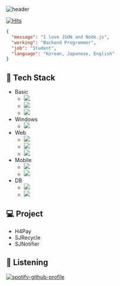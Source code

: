 ![header](https://capsule-render.vercel.app/api?type=waving&color=b9d3ef&text=BrainInAVet&fontColor=24405e&height=200&animation=fadeIn)

[![Hits](https://hits.seeyoufarm.com/api/count/incr/badge.svg?url=https%3A%2F%2Fgithub.com%2Ffhalfkg&count_bg=%2379C83D&title_bg=%23555555&icon=github.svg&icon_color=%23E7E7E7&title=hits&edge_flat=false)](https://github.com/fhalfkg)

```json
{
  "message": "I love JSON and Node.js",
  "working": "Backend Programmer",
  "job": "Student",
  "language": "Korean, Japanese, English"
}
```

## 🧰 Tech Stack
- Basic
  - <a href="https://www.iso.org/standard/74528.html"><img src="https://img.shields.io/badge/C-a8b9cc?style=flat-square&logo=C&logoColor=white"/></a>
  - <a href="https://learn.microsoft.com/en-us/dotnet/csharp/"><img src="https://img.shields.io/badge/C%23-239120?style=flat-square&logo=Csharp&logoColor=white"/></a>
  - <a href="https://(https://kotlinlang.org/"><img src="https://img.shields.io/badge/Kotlin-7f52ff?style=flat-square&logo=Kotlin&logoColor=white"/></a>
- Windows
  - <a href="https://dotnet.microsoft.com/"><img src="https://img.shields.io/badge/.NET-512bd4?style=flat-square&logo=dotnet&logoColor=white"/></a>
- Web
  - <a href="https://nodejs.org/"><img src="https://img.shields.io/badge/Node.js-339933?style=flat-square&logo=Node.js&logoColor=white"/></a>
  - <a href="https://expressjs.com/"><img src="https://img.shields.io/badge/Express-000000?style=flat-square&logo=Express&logoColor=white"/></a>
  - <a href="https://spring.io/projects/spring-boot"><img src="https://img.shields.io/badge/Spring Boot-6db33f?style=flat-square&logo=Spring%20Boot&logoColor=white"/></a>
- Mobile
  - <a href="https://flutter.dev/"><img src="https://img.shields.io/badge/Flutter-02569b?style=flat-square&logo=Flutter&logoColor=white"/></a>
  - <a href="https://developer.apple.com/swift/"><img src="https://img.shields.io/badge/Swift-fa7343?style=flat-square&logo=Swift&logoColor=white"/></a>
- DB
  - <a href="https://www.mysql.com/"><img src="https://img.shields.io/badge/MySQL-4479a1?style=flat-square&logo=MySQL&logoColor=white"/></a>
  - <a href="https://www.mongodb.com/"><img src="https://img.shields.io/badge/MongoDB-47a248?style=flat-square&logo=MongoDB&logoColor=white"/></a>

## 💻 Project
- H4Pay
- SJRecycle
- SJNotifier

## 🎵 Listening
[![spotify-github-profile](https://spotify-github-profile.vercel.app/api/view?uid=fj5voxedvb6v6y0kxdtzqsbp6&cover_image=true&theme=default&show_offline=true&background_color=121212&interchange=true)](https://github.com/kittinan/spotify-github-profile)
